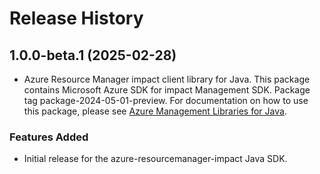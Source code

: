 # Release History

## 1.0.0-beta.1 (2025-02-28)

- Azure Resource Manager impact client library for Java. This package contains Microsoft Azure SDK for impact Management SDK.  Package tag package-2024-05-01-preview. For documentation on how to use this package, please see [Azure Management Libraries for Java](https://aka.ms/azsdk/java/mgmt).
### Features Added

- Initial release for the azure-resourcemanager-impact Java SDK.
